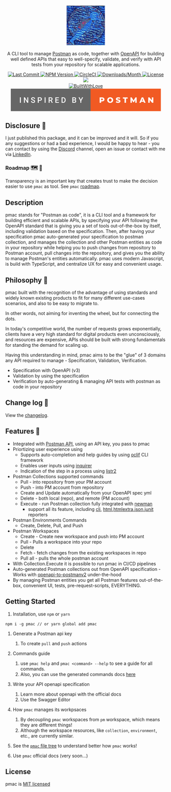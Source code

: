 <p align="center">
  <a href="https://github.com/postman-as-code/pmac/" target="blank"><img src="./images/pmac-logo.svg" width="120" alt="pmac Logo" /></a>
</p>
<p align="center">A CLI tool to manage <a href="https://www.postman.com/" target="_blank">Postman</a> as code, together with <a href="https://www.openapis.org/">OpenAPI</a> for building well defined APIs that easy to well-specify, validate, and verify with API tests from your repository for scalable applications.</p>

 <p align="center">
  <a href="https://github.com/postman-as-code/pmac" target="_blank">
    <img src="https://img.shields.io/github/last-commit/postman-as-code/pmac" alt="Last Commit" />
  </a>
  <a href="https://npmjs.org/package/pmac" target="_blank">
    <img src="https://img.shields.io/npm/v/pmac.svg" alt="NPM Version" />
  </a>
  <a href="https://app.circleci.com/pipelines/github/postman-as-code/pmac?branch=main" target="_blank">
    <img src="https://img.shields.io/circleci/build/github/postman-as-code/pmac/main" alt="CircleCI" />
  </a>
  <a href="https://npmjs.org/package/pmac" target="_blank">
    <img src="https://img.shields.io/npm/dm/pmac.svg" alt="Downloads/Month" />
  </a>
  <a href="https://github.com/postman-as-code/pmac/blob/main/LICENSE" target="_blank">
    <img src="https://img.shields.io/npm/l/pmac.svg" alt="License" />
  </a>
  <a href="https://codecov.io/gh/postman-as-code/pmac">
    <img src="https://codecov.io/gh/postman-as-code/pmac/branch/main/graph/badge.svg?token=VQATYZJCCN"/>
  </a>
  <br/>
  <a href="https://github.com/postman-as-code/pmac" target="_blank">
    <img src="https://forthebadge.com/images/badges/built-with-love.svg" alt="BuiltWithLove" />
  </a>
  <a href="https://blog.postman.com/making-the-postman-logo/" target="_blank">
    <img src="./images/inspired-by-postman.svg" alt="InspiredByPostman" />
  </a>
 </p>

## Disclosure 🙏

I just published this package, and it can be improved and it will.
So if you any suggestions or had a bad experience, I would be happy to hear - you can contact by using the [Discord](https://discord.gg/tPD99Z3A) channel, open an issue or contact with me via [LinkedIn](https://www.linkedin.com/in/itsofriperetz/).

### Roadmap 🗺 🧭

Transparency is an important key that creates trust to make the decision easier to use `pmac` as tool.
See `pmac` [roadmap](https://github.com/orgs/postman-as-code/projects/1).

## Description

pmac stands for "Postman as code", it is a CLI tool and a framework for building efficient and scalable APIs, by specifying your API following the OpenAPI standard that is giving you a set of tools out-of-the-box by itself, including validation based on the specification. Then, after having your specification pmac auto-generated your specification to postman collection, and manages the collection and other Postman entities as code in your repository while helping you to push changes from repository to Postman account, pull changes into the repository, and gives you the ability to manage Postman's entities automatically. pmac uses modern Javascript, is build with TypeScript, and centralize UX for easy and convenient usage.

## Philosophy 🧐

pmac built with the recognition of the advantage of using standards and widely known existing products to fit for many different use-cases scenarios, and also to be easy to migrate to.

In other words, not aiming for inventing the wheel, but for connecting the dots.

In today's competitive world, the number of requests grows exponentially, clients have a very high standard for digital products even unconsciously, and resources are expensive, APIs should be built with strong fundamentals for standing the demand for scaling up.

Having this understanding in mind, pmac aims to be the "glue" of 3 domains any API required to manage - Specification, Validation, Verification.

* Specification with OpenAPI (v3)
* Validation by using the specification
* Verification by auto-generating & managing API tests with postman as code in your repository

## Change log 🐾

View the [changelog](./CHANGELOG.md).

## Features 🦚

* Integrated with [Postman API](https://www.postman.com/), using an API key, you pass to pmac
* Priortizing user experience using
  * Supports auto-completion and help guides by using [oclif](https://github.com/oclif/oclif) CLI framework
  * Enables user inputs using [inquirer](https://github.com/SBoudrias/Inquirer.js/)
  * Indication of the step in a process using [listr2](https://github.com/cenk1cenk2/listr2)
* Postman Collections supported commands
  * Pull - into repository from your PM account
  * Push - into PM account from repository
  * Create and Update automatically from your OpenAPI spec yml
  * Delete - both local (repo), and remote (PM account)
  * Execute - run Postman collection fully integrated with [newman](https://github.com/postmanlabs/newman)
    * support all its feature, including [cli](https://github.com/postmanlabs/newman#cli-reporter), [html](https://github.com/postmanlabs/newman#html-reporter),[htmlextra](https://github.com/DannyDainton/newman-reporter-htmlextra),[json](https://github.com/postmanlabs/newman#html-reporter),[junit](https://github.com/postmanlabs/newman#html-reporter) reporters
* Postman Environments Commands
  * Create, Delete, Pull, and Push
* Postman Workspaces
  * Create - Create new workspace and push into PM account
  * Pull - Pulls a workspace into your repo
  * Delete
  * Fetch - fetch changes from the existing workspaces in repo
  * Pull all - pulls the whole postman account
* With Collection.Execute it is possible to run pmac in CI/CD pipelines
* Auto-generated Postman collections out from OpenAPI specification - Works with [openapi-to-postmanv2](https://github.com/postmanlabs/openapi-to-postman) under-the-hood
* By managing Postman entities you get all Postman features out-of-the-box, convenient UI, tests, pre-request-scripts, EVERYTHING.

## Getting Started

1. Installation, use `npm` or `yarn`

```
npm i -g pmac // or yarn global add pmac
```
1. Generate a Postman api key
    1. To create `pull` and `push` actions

1. Commands guide
    1. use `pmac help` and `pmac <command> --help` to see a guide for all commands.
    1. Also, you can use the generated commands docs [here](./docs/)

1. Write your API openapi specification
    1. Learn more about openapi with the official docs
    2. Use the Swagger Editor

1. How `pmac` manages its workpsaces
    1. By decoupling `pmac` workspaces from `pm` workspace, which means they are different things!
    1. Although the workspace resources, like `collection`, `environment`, etc., are currently similar.

1. See the [`pmac` file tree](https://tree.nathanfriend.io/?s=(%27optiMs!(%27fancyL~fullPath!false~trailingSlashL~rootDotL)~N(%27N%27.J97sQpersMalR3WA68V4A485*KQteamR3WA68V4A485__GQ__GFuser%22HG%20data%20%7Be.g.%20aHapi-key%7D%27)~versiM!%271%27)*%20%200Q**2-name_((JID))%5D3J-7F7%20includeHJ%20map4envirMment5mMitorE0mockE96collectiM7workspace8U0K09%5Cn*A2.postman_C*%5BEH%7BTBD..%7DFU%20%23%20GprivateHs%20JpmacK*...L!trueMonNsource!Os0CQ9*RQC720U.jsMVK04OW06O6%01WVURQONMLKJHGFECA987654320*) to understand better how `pmac` works! 

1. Use `pmac` official docs (very soon...)

## License

pmac is [MIT licensed](./LICENSE)
